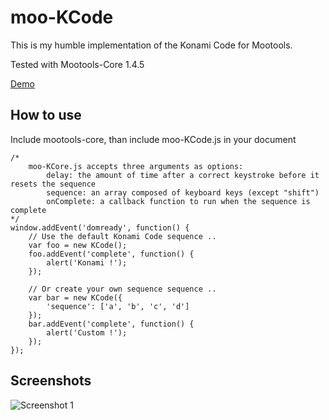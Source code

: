 moo-KCode
===========

This is my humble implementation of the Konami Code for Mootools.

Tested with Mootools-Core 1.4.5

[Demo](https://tinker.io/ac619)

How to use
----------

Include mootools-core, than include moo-KCode.js in your document <head>


	/*
		moo-KCore.js accepts three arguments as options:
			delay: the amount of time after a correct keystroke before it resets the sequence
			sequence: an array composed of keyboard keys (except "shift")
			onComplete: a callback function to run when the sequence is complete
	*/
	window.addEvent('domready', function() {
		// Use the default Konami Code sequence ..
		var foo = new KCode();
		foo.addEvent('complete', function() {
			alert('Konami !');
		});
	
		// Or create your own sequence sequence ..
		var bar = new KCode({
			'sequence': ['a', 'b', 'c', 'd']
		});
		bar.addEvent('complete', function() {
			alert('Custom !');
		});
	});

Screenshots
-----------

![Screenshot 1](https://raw.github.com/kelexel/moo-KCode/master/moo-KCode.png)
